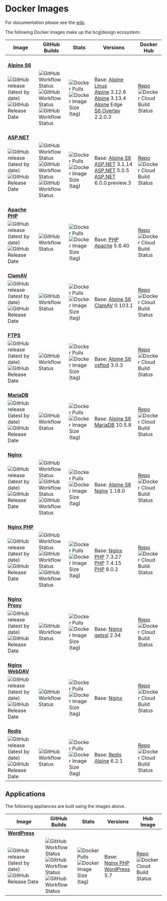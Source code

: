 # Docker Images

For documentation please see the [wiki](https://github.com/bencgreen/docker/wiki).

The following Docker images make up the bcg|design ecosystem:

| Image                                                                                                                                                                                                                     | GitHub Builds                                                                                                                                                                                                                                                                                                                                                                                                                      | Stats                                                                                                                                                                                                     | Versions                                                                                                                                                                                                                                                                           | Docker Hub                                                                                                                                                                |
| ------------------------------------------------------------------------------------------------------------------------------------------------------------------------------------------------------------------------- | ---------------------------------------------------------------------------------------------------------------------------------------------------------------------------------------------------------------------------------------------------------------------------------------------------------------------------------------------------------------------------------------------------------------------------------- | --------------------------------------------------------------------------------------------------------------------------------------------------------------------------------------------------------- | ---------------------------------------------------------------------------------------------------------------------------------------------------------------------------------------------------------------------------------------------------------------------------------- | ------------------------------------------------------------------------------------------------------------------------------------------------------------------------- |
| <br/>[**Alpine S6**](https://github.com/bencgreen/docker-alpine-s6)
| ![GitHub release (latest by date)](https://img.shields.io/github/v/release/bencgreen/docker-alpine-s6)<br/>![GitHub Release Date](https://img.shields.io/github/release-date/bencgreen/docker-alpine-s6?label=when)       | ![GitHub Workflow Status](https://img.shields.io/github/workflow/status/bencgreen/docker-alpine-s6/dev-alpine3_12?label=alpine+3.12&logo=alpine)<br/>![GitHub Workflow Status](https://img.shields.io/github/workflow/status/bencgreen/docker-alpine-s6/dev-alpine3_13?label=alpine+3.13)<br/>![GitHub Workflow Status](https://img.shields.io/github/workflow/status/bencgreen/docker-alpine-s6/dev-alpineedge?label=alpine+edge) | ![Docker Pulls](https://img.shields.io/docker/pulls/bcgdesign/alpine-s6?label=pulls)<br/>![Docker Image Size (tag)](https://img.shields.io/docker/image-size/bcgdesign/alpine-s6/latest?label=size)       | Base: [Alpine Linux](https://github.com/alpinelinux/docker-alpine)<br/>[Alpine](https://alpinelinux.org/) 3.12.6<br/>[Alpine](https://alpinelinux.org/) 3.13.4<br/>[Alpine](https://alpinelinux.org/) Edge<br/>[S6 Overlay](https://github.com/just-containers/s6-overlay) 2.2.0.3 | [Repo](https://hub.docker.com/r/bcgdesign/alpine-s6)<br/>![Docker Cloud Build Status](https://img.shields.io/docker/cloud/build/bcgdesign/alpine-s6?label=docker)       |
| <br/>[**ASP.NET**](https://github.com/bencgreen/docker-aspnet)
| ![GitHub release (latest by date)](https://img.shields.io/github/v/release/bencgreen/docker-aspnet)<br/>![GitHub Release Date](https://img.shields.io/github/release-date/bencgreen/docker-aspnet?label=when)             | ![GitHub Workflow Status](https://img.shields.io/github/workflow/status/bencgreen/docker-aspnet/dev-3_1?label=.NET+Core+3.1)<br/>![GitHub Workflow Status](https://img.shields.io/github/workflow/status/bencgreen/docker-aspnet/dev-5_0?label=.NET+Core+5.0)<br/>![GitHub Workflow Status](https://img.shields.io/github/workflow/status/bencgreen/docker-aspnet/dev-6_0?label=.NET+6.0)                                          | ![Docker Pulls](https://img.shields.io/docker/pulls/bcgdesign/aspnet?label=pulls)<br/>![Docker Image Size (tag)](https://img.shields.io/docker/image-size/bcgdesign/aspnet/latest?label=size)             | Base: [Alpine S6](https://github.com/bencgreen/docker-alpine-s6)<br/>[ASP.NET](https://dotnet.microsoft.com/apps/aspnet) 3.1.14<br/>[ASP.NET](https://dotnet.microsoft.com/apps/aspnet) 5.0.5<br/>[ASP.NET](https://dotnet.microsoft.com/apps/aspnet) 6.0.0.preview.3              | [Repo](https://hub.docker.com/r/bcgdesign/aspnet)<br/>![Docker Cloud Build Status](https://img.shields.io/docker/cloud/build/bcgdesign/aspnet?label=docker)             |
| <br/>[**Apache PHP**](https://github.com/bencgreen/docker-apache-php)
| ![GitHub release (latest by date)](https://img.shields.io/github/v/release/bencgreen/docker-apache-php)<br/>![GitHub Release Date](https://img.shields.io/github/release-date/bencgreen/docker-apache-php?label=when)     | ![GitHub Workflow Status](https://img.shields.io/github/workflow/status/bencgreen/docker-apache-php/dev-5_6?label=PHP+5.6)                                                                                                                                                                                                                                                                                                         | ![Docker Pulls](https://img.shields.io/docker/pulls/bcgdesign/apache-php?label=pulls)<br/>![Docker Image Size (tag)](https://img.shields.io/docker/image-size/bcgdesign/apache-php/latest?label=size)     | Base: [PHP Apache](https://github.com/docker-library/php) 5.6.40                                                                                                                                                                                                                   | [Repo](https://hub.docker.com/r/bcgdesign/apache-php)<br/>![Docker Cloud Build Status](https://img.shields.io/docker/cloud/build/bcgdesign/apache-php?label=docker)     |
| <br/>[**ClamAV**](https://github.com/bencgreen/docker-clamav)
| ![GitHub release (latest by date)](https://img.shields.io/github/v/release/bencgreen/docker-clamav)<br/>![GitHub Release Date](https://img.shields.io/github/release-date/bencgreen/docker-clamav?label=when)             | ![GitHub Workflow Status](https://img.shields.io/github/workflow/status/bencgreen/docker-clamav/dev)                                                                                                                                                                                                                                                                                                                  | ![Docker Pulls](https://img.shields.io/docker/pulls/bcgdesign/clamav?label=pulls)<br/>![Docker Image Size (tag)](https://img.shields.io/docker/image-size/bcgdesign/clamav/latest?label=size)             | Base: [Alpine S6](https://github.com/bencgreen/docker-alpine-s6)<br/>[ClamAV](https://www.clamav.net) 0.103.1                                                                                                                                                                      | [Repo](https://hub.docker.com/r/bcgdesign/clamav)<br/>![Docker Cloud Build Status](https://img.shields.io/docker/cloud/build/bcgdesign/clamav?label=docker)             |
| <br/>[**FTPS**](https://github.com/bencgreen/docker-ftps)
| ![GitHub release (latest by date)](https://img.shields.io/github/v/release/bencgreen/docker-ftps)<br/>![GitHub Release Date](https://img.shields.io/github/release-date/bencgreen/docker-ftps?label=when)                 | ![GitHub Workflow Status](https://img.shields.io/github/workflow/status/bencgreen/docker-ftps/dev)                                                                                                                                                                                                                                                                                                                    | ![Docker Pulls](https://img.shields.io/docker/pulls/bcgdesign/ftps?label=pulls)<br/>![Docker Image Size (tag)](https://img.shields.io/docker/image-size/bcgdesign/ftps/latest?label=size)                 | Base: [Alpine S6](https://github.com/bencgreen/docker-alpine-s6)<br/>[vsftpd](https://security.appspot.com/vsftpd.html) 3.0.3                                                                                                                                                      | [Repo](https://hub.docker.com/r/bcgdesign/ftps)<br/>![Docker Cloud Build Status](https://img.shields.io/docker/cloud/build/bcgdesign/ftps?label=docker)                 |
| <br/>[**MariaDB**](https://github.com/bencgreen/docker-mariadb)
| ![GitHub release (latest by date)](https://img.shields.io/github/v/release/bencgreen/docker-mariadb)<br/>![GitHub Release Date](https://img.shields.io/github/release-date/bencgreen/docker-mariadb?label=when)           | ![GitHub Workflow Status](https://img.shields.io/github/workflow/status/bencgreen/docker-mariadb/dev)                                                                                                                                                                                                                                                                                                                 | ![Docker Pulls](https://img.shields.io/docker/pulls/bcgdesign/mariadb?label=pulls)<br/>![Docker Image Size (tag)](https://img.shields.io/docker/image-size/bcgdesign/mariadb/latest?label=size)           | Base: [Alpine S6](https://github.com/bencgreen/docker-alpine-s6)<br/>[MariaDB](https://mariadb.org) 10.5.8                                                                                                                                                                         | [Repo](https://hub.docker.com/r/bcgdesign/mariadb)<br/>![Docker Cloud Build Status](https://img.shields.io/docker/cloud/build/bcgdesign/mariadb?label=docker)           |
| <br/>[**Nginx**](https://github.com/bencgreen/docker-nginx)
| ![GitHub release (latest by date)](https://img.shields.io/github/v/release/bencgreen/docker-nginx)<br/>![GitHub Release Date](https://img.shields.io/github/release-date/bencgreen/docker-nginx?label=when)               | ![GitHub Workflow Status](https://img.shields.io/github/workflow/status/bencgreen/docker-nginx/dev-alpine3_12?label=alpine+3.12)<br/>![GitHub Workflow Status](https://img.shields.io/github/workflow/status/bencgreen/docker-nginx/dev-alpine3_13?label=alpine+3.13)<br/>![GitHub Workflow Status](https://img.shields.io/github/workflow/status/bencgreen/docker-nginx/dev-alpineedge?label=alpine+edge)                         | ![Docker Pulls](https://img.shields.io/docker/pulls/bcgdesign/nginx?label=pulls)<br/>![Docker Image Size (tag)](https://img.shields.io/docker/image-size/bcgdesign/nginx/latest?label=size)               | Base: [Alpine S6](https://github.com/bencgreen/docker-alpine-s6)<br/>[Nginx](https://nginx.org/en/) 1.18.0                                                                                                                                                                         | [Repo](https://hub.docker.com/r/bcgdesign/nginx)<br/>![Docker Cloud Build Status](https://img.shields.io/docker/cloud/build/bcgdesign/nginx?label=docker)               |
| <br/>[**Nginx PHP**](https://github.com/bencgreen/docker-nginx-php)
| ![GitHub release (latest by date)](https://img.shields.io/github/v/release/bencgreen/docker-nginx-php)<br/>![GitHub Release Date](https://img.shields.io/github/release-date/bencgreen/docker-nginx-php?label=when)       | ![GitHub Workflow Status](https://img.shields.io/github/workflow/status/bencgreen/docker-nginx-php/dev-7_3?label=PHP+7.3)<br/>![GitHub Workflow Status](https://img.shields.io/github/workflow/status/bencgreen/docker-nginx-php/dev-7_4?label=PHP+7.4)<br/>![GitHub Workflow Status](https://img.shields.io/github/workflow/status/bencgreen/docker-nginx-php/dev-8_0?label=PHP+8.0)                                              | ![Docker Pulls](https://img.shields.io/docker/pulls/bcgdesign/nginx-php?label=pulls)<br/>![Docker Image Size (tag)](https://img.shields.io/docker/image-size/bcgdesign/nginx-php/latest?label=size)       | Base: [Nginx](https://github.com/bencgreen/docker-nginx)<br/>[PHP](https://php.net) 7.3.27<br/>[PHP](https://php.net) 7.4.15<br/>[PHP](https://php.net) 8.0.2                                                                                                                      | [Repo](https://hub.docker.com/r/bcgdesign/nginx-php)<br/>![Docker Cloud Build Status](https://img.shields.io/docker/cloud/build/bcgdesign/nginx-php?label=docker)       |
| <br/>[**Nginx Proxy**](https://github.com/bencgreen/docker-nginx-proxy)
| ![GitHub release (latest by date)](https://img.shields.io/github/v/release/bencgreen/docker-nginx-proxy)<br/>![GitHub Release Date](https://img.shields.io/github/release-date/bencgreen/docker-nginx-proxy?label=when)   | ![GitHub Workflow Status](https://img.shields.io/github/workflow/status/bencgreen/docker-nginx-proxy/dev)                                                                                                                                                                                                                                                                                                                          | ![Docker Pulls](https://img.shields.io/docker/pulls/bcgdesign/nginx-proxy?label=pulls)<br/>![Docker Image Size (tag)](https://img.shields.io/docker/image-size/bcgdesign/nginx-proxy/latest?label=size)   | Base: [Nginx](https://github.com/bencgreen/docker-nginx)<br/>[getssl](https://github.com/srvrco/getssl) 2.34                                                                                                                                                                       | [Repo](https://hub.docker.com/r/bcgdesign/nginx-proxy)<br/>![Docker Cloud Build Status](https://img.shields.io/docker/cloud/build/bcgdesign/nginx-proxy?label=docker)   |
| <br/>[**Nginx WebDAV**](https://github.com/bencgreen/docker-nginx-webdav)
| ![GitHub release (latest by date)](https://img.shields.io/github/v/release/bencgreen/docker-nginx-webdav)<br/>![GitHub Release Date](https://img.shields.io/github/release-date/bencgreen/docker-nginx-webdav?label=when) | ![GitHub Workflow Status](https://img.shields.io/github/workflow/status/bencgreen/docker-nginx-webdav/dev)                                                                                                                                                                                                                                                                                                                         | ![Docker Pulls](https://img.shields.io/docker/pulls/bcgdesign/nginx-webdav?label=pulls)<br/>![Docker Image Size (tag)](https://img.shields.io/docker/image-size/bcgdesign/nginx-webdav/latest?label=size) | Base: [Nginx](https://github.com/bencgreen/docker-webdav)                                                                                                                                                                                                                          | [Repo](https://hub.docker.com/r/bcgdesign/nginx-webdav)<br/>![Docker Cloud Build Status](https://img.shields.io/docker/cloud/build/bcgdesign/nginx-webdav?label=docker) |
| <br/>[**Redis**](https://github.com/bencgreen/docker-redis)
| ![GitHub release (latest by date)](https://img.shields.io/github/v/release/bencgreen/docker-redis)<br/>![GitHub Release Date](https://img.shields.io/github/release-date/bencgreen/docker-redis?label=when)               | ![GitHub Workflow Status](https://img.shields.io/github/workflow/status/bencgreen/docker-redis/dev)                                                                                                                                                                                                                                                                                                                                | ![Docker Pulls](https://img.shields.io/docker/pulls/bcgdesign/redis?label=pulls)<br/>![Docker Image Size (tag)](https://img.shields.io/docker/image-size/bcgdesign/redis/latest?label=size)               | Base: [Redis Alpine](https://github.com/docker-library/redis) 6.2.1                                                                                                                                                                                                                | [Repo](https://hub.docker.com/r/bcgdesign/redis)<br/>![Docker Cloud Build Status](https://img.shields.io/docker/cloud/build/bcgdesign/redis?label=docker)               |

## Applications

The following appliances are built using the images above.

| Image                                                                                                                                                                                                               | GitHub Builds                                                                                                                                                                                                                                                                                                                                                                                  | Stats                                                                                                                                                                                               | Versions                                                                                                    | Hub Image                                                                                                                                                         |
| ------------------------------------------------------------------------------------------------------------------------------------------------------------------------------------------------------------------- | ---------------------------------------------------------------------------------------------------------------------------------------------------------------------------------------------------------------------------------------------------------------------------------------------------------------------------------------------------------------------------------------------- | --------------------------------------------------------------------------------------------------------------------------------------------------------------------------------------------------- | ----------------------------------------------------------------------------------------------------------- | ----------------------------------------------------------------------------------------------------------------------------------------------------------------- |
| [**WordPress**](https://github.com/bencgreen/docker-wordpress)
| ![GitHub release (latest by date)](https://img.shields.io/github/v/release/bencgreen/docker-wordpress)<br/>![GitHub Release Date](https://img.shields.io/github/release-date/bencgreen/docker-wordpress?label=when) | ![GitHub Workflow Status](https://img.shields.io/github/workflow/status/bencgreen/docker-wordpress/dev-php7_3?label=PHP+7.3)<br/>![GitHub Workflow Status](https://img.shields.io/github/workflow/status/bencgreen/docker-wordpress/dev-php7_4?label=PHP+7.4)<br/>![GitHub Workflow Status](https://img.shields.io/github/workflow/status/bencgreen/docker-wordpress/dev-php8_0?label=PHP+8.0) | ![Docker Pulls](https://img.shields.io/docker/pulls/bcgdesign/wordpress?label=pulls)<br/>![Docker Image Size (tag)](https://img.shields.io/docker/image-size/bcgdesign/wordpress/latest?label=size) | Base: [Nginx PHP](https://github.com/bencgreen/docker-nginx-php)<br/>[WordPress](https://wordpress.org) 5.7 | [Repo](https://hub.docker.com/r/bcgdesign/wordpress)<br/>![Docker Cloud Build Status](https://img.shields.io/docker/cloud/build/bcgdesign/wordpress?label=docker) |
